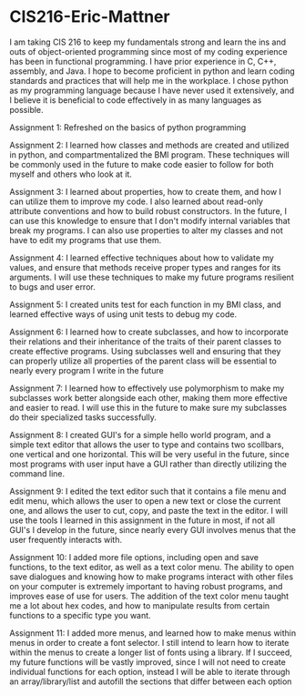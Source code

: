 # CIS216-Eric-Mattner

I am taking CIS 216 to keep my fundamentals strong and learn the ins and outs of object-oriented programming since most of my coding experience has been in functional programming. I have prior experience in C, C++, assembly, and Java. I hope to become proficient in python and learn coding standards and practices that will help me in the workplace. I chose python as my programming language because I have never used it extensively, and I believe it is beneficial to code effectively in as many languages as possible.

Assignment 1: Refreshed on the basics of python programming

Assignment 2: I learned how classes and methods are created and utilized in python, and compartmentalized the BMI program. These techniques will be commonly used in the future to make code easier to follow for both myself and others who look at it.

Assignment 3: I learned about properties, how to create them, and how I can utilize them to improve my code. I also learned about read-only attribute conventions and how to build robust constructors. In the future, I can use this knowledge to ensure that I don't modify internal variables that break my programs. I can also use properties to alter my classes and not have to edit my programs that use them.

Assignment 4: I learned effective techniques about how to validate my values, and ensure that methods receive proper types and ranges for its arguments. I will use these techniques to make my future programs resilient to bugs and user error.

Assignment 5: I created units test for each function in my BMI class, and learned effective ways of using unit tests to debug my code. 

Assignment 6: I learned how to create subclasses, and how to incorporate their relations and their inheritance of the traits of their parent classes to create effective programs. Using subclasses well and ensuring that they can properly utilize all properties of the parent class will be essential to nearly every program I write in the future

Assignment 7: I learned how to effectively use polymorphism to make my subclasses work better alongside each other, making them more effective and easier to read. I will use this in the future to make sure my subclasses do their specialized tasks successfully.

Assignment 8: I created GUI's for a simple hello world program, and a simple text editor that allows the user to type and contains two scollbars, one vertical and one horizontal. This will be very useful in the future, since most programs with user input have a GUI rather than directly utilizing the command line. 

Assignment 9: I edited the text editor such that it contains a file menu and edit menu, which allows the user to open a new text or close the current one, and allows the user to cut, copy, and paste the text in the editor. I will use the tools I learned in this assignment in the future in most, if not all GUI's I develop in the future, since nearly every GUI involves menus that the user frequently interacts with. 

Assignment 10: I added more file options, including open and save functions, to the text editor, as well as a text color menu. The ability to open save dialogues and knowing how to make programs interact with other files on your computer is extremely important to having robust programs, and improves ease of use for users. The addition of the text color menu taught me a lot about hex codes, and how to manipulate results from certain functions to a specific type you want.

Assignment 11: I added more menus, and learned how to make menus within menus in order to create a font selector. I still intend to learn how to iterate within the menus to create a longer list of fonts using a library. If I succeed, my future functions will be vastly improved, since I will
not need to create individual functions for each option, instead I will be able to iterate through an array/library/list and autofill the sections that differ between each option
